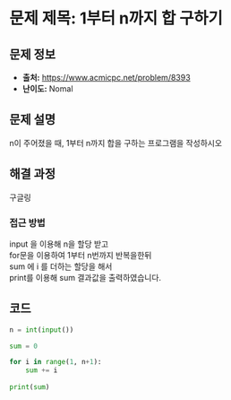 # 문제 제목: 1부터 n까지 합 구하기

## 문제 정보
- **출처:** https://www.acmicpc.net/problem/8393
- **난이도:** Nomal

## 문제 설명
n이 주어졌을 때, 1부터 n까지 합을 구하는 프로그램을 작성하시오

## 해결 과정
구글링
### 접근 방법
input 을 이용해 n을 할당 받고  
for문을 이용하여 1부터 n번까지 반복을한뒤  
sum 에 i 를 더하는 할당을 해서  
print를 이용해 sum 결과값을 출력하였습니다.  

## 코드
```python
n = int(input())

sum = 0

for i in range(1, n+1):
    sum += i
    
print(sum)
